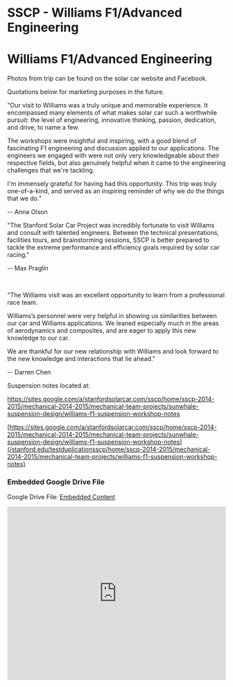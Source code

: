# SSCP - Williams F1/Advanced Engineering

# Williams F1/Advanced Engineering

Photos from trip can be found on the solar car website and Facebook. 

Quotations below for marketing purposes in the future. 

"Our visit to Williams was a truly unique and memorable experience. It encompassed many elements of what makes solar car such a worthwhile pursuit: the level of engineering, innovative thinking, passion, dedication, and drive, to name a few. 

The workshops were insightful and inspiring, with a good blend of fascinating F1 engineering and discussion applied to our applications. The engineers we engaged with were not only very knowledgeable about their respective fields, but also genuinely helpful when it came to the engineering challenges that we're tackling. 

I'm immensely grateful for having had this opportunity. This trip was truly one-of-a-kind, and served as an inspiring reminder of why we do the things that we do." 

-- Anna Olson

"The Stanford Solar Car Project was incredibly fortunate to visit Williams and consult with talented engineers. Between the technical presentations, facilities tours, and brainstorming sessions, SSCP is better prepared to tackle the extreme performance and efficiency goals required by solar car racing." 

-- Max Praglin

 

"The Williams visit was an excellent opportunity to learn from a professional race team.

Williams’s personnel were very helpful in showing us similarities between our car and Williams applications. We leaned especially much in the areas of aerodynamics and composites, and are eager to apply this new knowledge to our car.

We are thankful for our new relationship with Williams and look forward to the new knowledge and interactions that lie ahead." 

-- Darren Chen

Suspension notes located at:

https://sites.google.com/a/stanfordsolarcar.com/sscp/home/sscp-2014-2015/mechanical-2014-2015/mechanical-team-projects/sunwhale-suspension-design/williams-f1-suspension-workshop-notes

[https://sites.google.com/a/stanfordsolarcar.com/sscp/home/sscp-2014-2015/mechanical-2014-2015/mechanical-team-projects/sunwhale-suspension-design/williams-f1-suspension-workshop-notes](/stanford.edu/testduplicationsscp/home/sscp-2014-2015/mechanical-2014-2015/mechanical-team-projects/williams-f1-suspension-workshop-notes)

[](https://drive.google.com/folderview?id=1Cvw4It1bbv4xYiziTnjF-xZ425GIG4sy)

### Embedded Google Drive File

Google Drive File: [Embedded Content](https://drive.google.com/embeddedfolderview?id=1Cvw4It1bbv4xYiziTnjF-xZ425GIG4sy#list)

<iframe width="100%" height="400" src="https://drive.google.com/embeddedfolderview?id=1Cvw4It1bbv4xYiziTnjF-xZ425GIG4sy#list" frameborder="0"></iframe>

